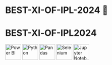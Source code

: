 # BEST-XI-OF-IPL-2024 🏏
# BEST-Xl-OF-IPL2024  

<img src="https://upload.wikimedia.org/wikipedia/commons/c/cf/Power_BI_logo.svg" alt="Power BI" width="50">  
<img src="https://upload.wikimedia.org/wikipedia/commons/c/c3/Python-logo-notext.svg" alt="Python" width="50">  
<img src="https://upload.wikimedia.org/wikipedia/commons/e/ed/Pandas_logo.svg" alt="Pandas" width="50">  
<img src="https://upload.wikimedia.org/wikipedia/commons/d/d5/Selenium_Logo.png" alt="Selenium" width="50">  
<img src="https://upload.wikimedia.org/wikipedia/commons/3/38/Jupyter_logo.svg" alt="Jupyter Notebook" width="50">  








